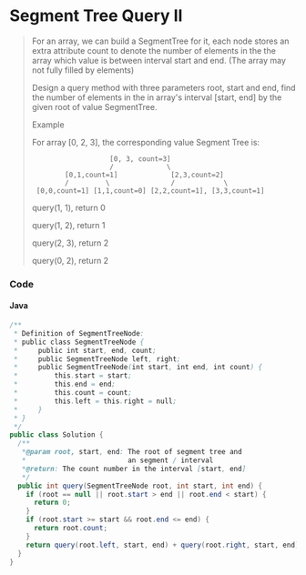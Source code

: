 # Segment Tree Query II
> For an array, we can build a SegmentTree for it, each node stores an extra attribute count to denote the number of elements in the the array which value is between interval start and end. (The array may not fully filled by elements)
>
> Design a query method with three parameters root, start and end, find the number of elements in the in array's interval [start, end] by the given root of value SegmentTree.
>
> Example
>
> For array [0, 2, 3], the corresponding value Segment Tree is:
>
>                        [0, 3, count=3]
>                        /             \
>             [0,1,count=1]             [2,3,count=2]
>             /         \               /            \
>      [0,0,count=1] [1,1,count=0] [2,2,count=1], [3,3,count=1]
>
> query(1, 1), return 0
>
> query(1, 2), return 1
>
> query(2, 3), return 2
>
> query(0, 2), return 2

### Code
#### Java
```java
/**
 * Definition of SegmentTreeNode:
 * public class SegmentTreeNode {
 *     public int start, end, count;
 *     public SegmentTreeNode left, right;
 *     public SegmentTreeNode(int start, int end, int count) {
 *         this.start = start;
 *         this.end = end;
 *         this.count = count;
 *         this.left = this.right = null;
 *     }
 * }
 */
public class Solution {
  /**
   *@param root, start, end: The root of segment tree and 
   *                         an segment / interval
   *@return: The count number in the interval [start, end]
   */
  public int query(SegmentTreeNode root, int start, int end) {
    if (root == null || root.start > end || root.end < start) {
      return 0;
    }
    if (root.start >= start && root.end <= end) {
      return root.count;
    }
    return query(root.left, start, end) + query(root.right, start, end);
  }
}
```

